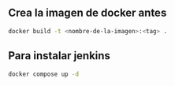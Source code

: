 ## Crea la imagen de docker antes
```sh
docker build -t <nombre-de-la-imagen>:<tag> .

```

## Para instalar jenkins

```sh
docker compose up -d
```
